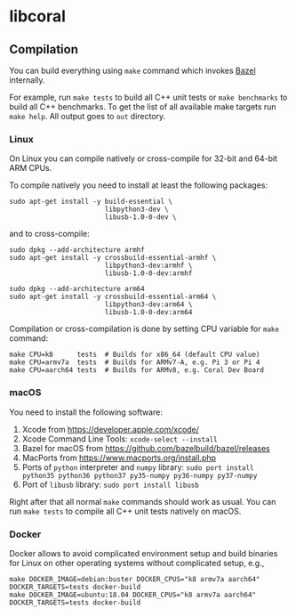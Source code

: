 # libcoral

## Compilation

You can build everything using `make` command which invokes
[Bazel](https://bazel.build/) internally.

For example, run `make tests` to build all C++ unit tests or `make benchmarks`
to build all C++ benchmarks. To get the list of all available make targets run
`make help`. All output goes to `out` directory.

### Linux

On Linux you can compile natively or cross-compile for 32-bit and 64-bit ARM
CPUs.

To compile natively you need to install at least the following packages:

```
sudo apt-get install -y build-essential \
                        libpython3-dev \
                        libusb-1.0-0-dev \
```

and to cross-compile:

```
sudo dpkg --add-architecture armhf
sudo apt-get install -y crossbuild-essential-armhf \
                        libpython3-dev:armhf \
                        libusb-1.0-0-dev:armhf

sudo dpkg --add-architecture arm64
sudo apt-get install -y crossbuild-essential-arm64 \
                        libpython3-dev:arm64 \
                        libusb-1.0-0-dev:arm64
```

Compilation or cross-compilation is done by setting CPU variable for `make`
command:

```
make CPU=k8      tests  # Builds for x86_64 (default CPU value)
make CPU=armv7a  tests  # Builds for ARMv7-A, e.g. Pi 3 or Pi 4
make CPU=aarch64 tests  # Builds for ARMv8, e.g. Coral Dev Board
```

### macOS

You need to install the following software:

1.  Xcode from https://developer.apple.com/xcode/
1.  Xcode Command Line Tools: `xcode-select --install`
1.  Bazel for macOS from https://github.com/bazelbuild/bazel/releases
1.  MacPorts from https://www.macports.org/install.php
1.  Ports of `python` interpreter and `numpy` library: `sudo port install
    python35 python36 python37 py35-numpy py36-numpy py37-numpy`
1.  Port of `libusb` library: `sudo port install libusb`

Right after that all normal `make` commands should work as usual. You can run
`make tests` to compile all C++ unit tests natively on macOS.

### Docker

Docker allows to avoid complicated environment setup and build binaries for
Linux on other operating systems without complicated setup, e.g.,

```
make DOCKER_IMAGE=debian:buster DOCKER_CPUS="k8 armv7a aarch64" DOCKER_TARGETS=tests docker-build
make DOCKER_IMAGE=ubuntu:18.04 DOCKER_CPUS="k8 armv7a aarch64" DOCKER_TARGETS=tests docker-build
```
